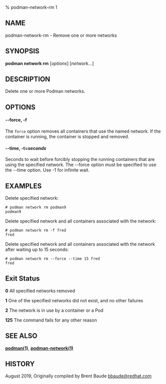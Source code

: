 % podman-network-rm 1

## NAME
podman\-network\-rm - Remove one or more networks

## SYNOPSIS
**podman network rm** [*options*] [*network...*]

## DESCRIPTION
Delete one or more Podman networks.

## OPTIONS
#### **--force**, **-f**

The `force` option removes all containers that use the named network. If the container is
running, the container is stopped and removed.

#### **--time**, **-t**=*seconds*

Seconds to wait before forcibly stopping the running containers that are using the specified network. The --force option must be specified to use the --time option. Use -1 for infinite wait.

## EXAMPLES

Delete specified network:
```
# podman network rm podman9
podman9
```

Delete specified network and all containers associated with the network:
```
# podman network rm -f fred
fred
```

Delete specified network and all containers associated with the network after waiting up to 15 seconds:
```
# podman network rm --force --time 15 fred
fred
```

## Exit Status
  **0**   All specified networks removed

  **1**   One of the specified networks did not exist, and no other failures

  **2**   The network is in use by a container or a Pod

  **125** The command fails for any other reason

## SEE ALSO
**[podman(1)](podman.1.md)**, **[podman-network(1)](podman-network.1.md)**

## HISTORY
August 2019, Originally compiled by Brent Baude <bbaude@redhat.com>
